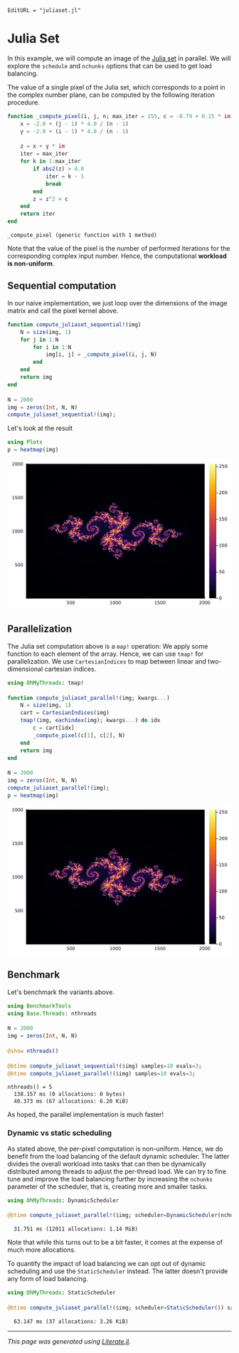 ```@meta
EditURL = "juliaset.jl"
```

# Julia Set

In this example, we will compute an image of the
[Julia set](https://en.wikipedia.org/wiki/Julia_set) in parallel. We will explore
the `schedule` and `nchunks` options that can be used to get load balancing.

The value of a single pixel of the Julia set, which corresponds to a point in the
complex number plane, can be computed by the following iteration procedure.

````julia
function _compute_pixel(i, j, n; max_iter = 255, c = -0.79 + 0.15 * im)
    x = -2.0 + (j - 1) * 4.0 / (n - 1)
    y = -2.0 + (i - 1) * 4.0 / (n - 1)

    z = x + y * im
    iter = max_iter
    for k in 1:max_iter
        if abs2(z) > 4.0
            iter = k - 1
            break
        end
        z = z^2 + c
    end
    return iter
end
````

````
_compute_pixel (generic function with 1 method)
````

Note that the value of the pixel is the number of performed iterations for the
corresponding complex input number. Hence, the computational **workload is non-uniform**.

## Sequential computation

In our naive implementation, we just loop over the dimensions of the image matrix and call
the pixel kernel above.

````julia
function compute_juliaset_sequential!(img)
    N = size(img, 1)
    for j in 1:N
        for i in 1:N
            img[i, j] = _compute_pixel(i, j, N)
        end
    end
    return img
end

N = 2000
img = zeros(Int, N, N)
compute_juliaset_sequential!(img);
````

Let's look at the result

````julia
using Plots
p = heatmap(img)
````
![](juliaset-8.png)

## Parallelization

The Julia set computation above is a `map!` operation: We apply some function to each
element of the array. Hence, we can use `tmap!` for parallelization. We use
`CartesianIndices` to map between linear and two-dimensional cartesian indices.

````julia
using OhMyThreads: tmap!

function compute_juliaset_parallel!(img; kwargs...)
    N = size(img, 1)
    cart = CartesianIndices(img)
    tmap!(img, eachindex(img); kwargs...) do idx
        c = cart[idx]
        _compute_pixel(c[1], c[2], N)
    end
    return img
end

N = 2000
img = zeros(Int, N, N)
compute_juliaset_parallel!(img);
p = heatmap(img)
````
![](juliaset-10.png)

## Benchmark

Let's benchmark the variants above.

````julia
using BenchmarkTools
using Base.Threads: nthreads

N = 2000
img = zeros(Int, N, N)

@show nthreads()

@btime compute_juliaset_sequential!($img) samples=10 evals=3;
@btime compute_juliaset_parallel!($img) samples=10 evals=3;
````

````
nthreads() = 5
  138.157 ms (0 allocations: 0 bytes)
  40.373 ms (67 allocations: 6.20 KiB)

````

As hoped, the parallel implementation is much faster!

### Dynamic vs static scheduling

As stated above, the per-pixel computation is non-uniform. Hence, we do benefit from
the load balancing of the default dynamic scheduler. The latter divides the overall
workload into tasks that can then be dynamically distributed among threads to adjust the
per-thread load. We can try to fine tune and improve the load balancing further by
increasing the `nchunks` parameter of the scheduler, that is, creating more and smaller
tasks.

````julia
using OhMyThreads: DynamicScheduler

@btime compute_juliaset_parallel!($img; scheduler=DynamicScheduler(nchunks=N)) samples=10 evals=3;
````

````
  31.751 ms (12011 allocations: 1.14 MiB)

````

Note that while this turns out to be a bit faster, it comes at the expense of much more
allocations.

To quantify the impact of load balancing we can opt out of dynamic scheduling and use the
`StaticScheduler` instead. The latter doesn't provide any form of load balancing.

````julia
using OhMyThreads: StaticScheduler

@btime compute_juliaset_parallel!($img; scheduler=StaticScheduler()) samples=10 evals=3;
````

````
  63.147 ms (37 allocations: 3.26 KiB)

````

---

*This page was generated using [Literate.jl](https://github.com/fredrikekre/Literate.jl).*

